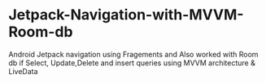 # Jetpack-Navigation-with-MVVM-Room-db
Android Jetpack navigation using Fragements and Also worked with Room db if Select, Update,Delete and insert queries using MVVM architecture &amp; LiveData

